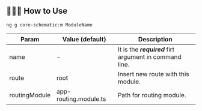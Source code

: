 ## 👨🏻‍🏫 How to Use

```
ng g core-schematic:m ModuleName
```


Param            |  Value  (default)       | Description
---------------- |-------------------------|------------------------------------
name             | -                       | It is the ***required*** firt argument in command line. 
route            | root                    | Insert new route with this module.
routingModule    | app-routing.module.ts   | Path for routing module.

